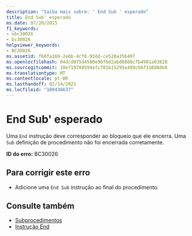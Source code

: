 ```yaml
---
description: "Saiba mais sobre: ' End Sub ' esperado"
title: End Sub' esperado
ms.date: 07/20/2015
f1_keywords:
- vbc30026
- bc30026
helpviewer_keywords:
- BC30026
ms.assetid: f60fa169-2e6b-4cf8-93dd-ce520a35b497
ms.openlocfilehash: 04dcd075d4580e9bf6d2abd0880cfb4901a03828
ms.sourcegitcommit: 10e719780594efc781b15295e499c66f316068b8
ms.translationtype: MT
ms.contentlocale: pt-BR
ms.lasthandoff: 02/14/2021
ms.locfileid: "100436637"
---
```

# <a name="end-sub-expected"></a>End Sub' esperado

Uma `End` instrução deve corresponder ao bloqueio que ele encerra. Uma `Sub` definição de procedimento não foi encerrada corretamente.  
  
 **ID do erro:** BC30026  
  
## <a name="to-correct-this-error"></a>Para corrigir este erro  
  
- Adicione uma `End Sub` instrução ao final do procedimento.  
  
## <a name="see-also"></a>Consulte também

- [Subprocedimentos](../programming-guide/language-features/procedures/sub-procedures.md)
- [Instrução End](../language-reference/statements/end-statement.md)
